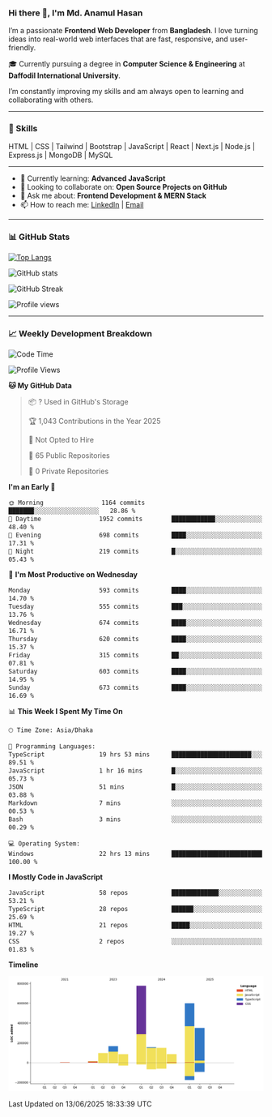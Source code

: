 ### Hi there 👋, I'm Md. Anamul Hasan

I’m a passionate **Frontend Web Developer** from **Bangladesh**. I love turning ideas into real-world web interfaces that are fast, responsive, and user-friendly.

🎓 Currently pursuing a degree in **Computer Science & Engineering** at **Daffodil International University**.

I’m constantly improving my skills and am always open to learning and collaborating with others.

---

### 🚀 Skills
HTML | CSS | Tailwind | Bootstrap | JavaScript | React | Next.js | Node.js | Express.js | MongoDB | MySQL 

---

- 🌱 Currently learning: **Advanced JavaScript**
- 👯 Looking to collaborate on: **Open Source Projects on GitHub**
- 💬 Ask me about: **Frontend Development & MERN Stack**
- 📫 How to reach me: [LinkedIn](https://www.linkedin.com/in/mdanamulhasan201) | [Email](mailto:anamulhasan3625@gmail.com)

---

### 📊 GitHub Stats

[![Top Langs](https://github-readme-stats.vercel.app/api/top-langs/?username=mdanamulhasan201&layout=compact)](https://github.com/anuraghazra/github-readme-stats)

![GitHub stats](https://github-readme-stats.vercel.app/api?username=mdanamulhasan201&show_icons=true&count_private=true&theme=tokyonight)

![GitHub Streak](https://streak-stats.demolab.com?user=mdanamulhasan201&theme=tokyonight)

![Profile views](https://gpvc.arturio.dev/mdanamulhasan201)

---

### 📈 Weekly Development Breakdown

<!--START_SECTION:waka-->
![Code Time](http://img.shields.io/badge/Code%20Time-256%20hrs%2010%20mins-blue)

![Profile Views](http://img.shields.io/badge/Profile%20Views-1-blue)

**🐱 My GitHub Data** 

> 📦 ? Used in GitHub's Storage 
 > 
> 🏆 1,043 Contributions in the Year 2025
 > 
> 🚫 Not Opted to Hire
 > 
> 📜 65 Public Repositories 
 > 
> 🔑 0 Private Repositories 
 > 
**I'm an Early 🐤** 

```text
🌞 Morning                1164 commits        ███████░░░░░░░░░░░░░░░░░░   28.86 % 
🌆 Daytime                1952 commits        ████████████░░░░░░░░░░░░░   48.40 % 
🌃 Evening                698 commits         ████░░░░░░░░░░░░░░░░░░░░░   17.31 % 
🌙 Night                  219 commits         █░░░░░░░░░░░░░░░░░░░░░░░░   05.43 % 
```
📅 **I'm Most Productive on Wednesday** 

```text
Monday                   593 commits         ████░░░░░░░░░░░░░░░░░░░░░   14.70 % 
Tuesday                  555 commits         ███░░░░░░░░░░░░░░░░░░░░░░   13.76 % 
Wednesday                674 commits         ████░░░░░░░░░░░░░░░░░░░░░   16.71 % 
Thursday                 620 commits         ████░░░░░░░░░░░░░░░░░░░░░   15.37 % 
Friday                   315 commits         ██░░░░░░░░░░░░░░░░░░░░░░░   07.81 % 
Saturday                 603 commits         ████░░░░░░░░░░░░░░░░░░░░░   14.95 % 
Sunday                   673 commits         ████░░░░░░░░░░░░░░░░░░░░░   16.69 % 
```


📊 **This Week I Spent My Time On** 

```text
🕑︎ Time Zone: Asia/Dhaka

💬 Programming Languages: 
TypeScript               19 hrs 53 mins      ██████████████████████░░░   89.51 % 
JavaScript               1 hr 16 mins        █░░░░░░░░░░░░░░░░░░░░░░░░   05.73 % 
JSON                     51 mins             █░░░░░░░░░░░░░░░░░░░░░░░░   03.88 % 
Markdown                 7 mins              ░░░░░░░░░░░░░░░░░░░░░░░░░   00.53 % 
Bash                     3 mins              ░░░░░░░░░░░░░░░░░░░░░░░░░   00.29 % 

💻 Operating System: 
Windows                  22 hrs 13 mins      █████████████████████████   100.00 % 
```

**I Mostly Code in JavaScript** 

```text
JavaScript               58 repos            █████████████░░░░░░░░░░░░   53.21 % 
TypeScript               28 repos            ██████░░░░░░░░░░░░░░░░░░░   25.69 % 
HTML                     21 repos            █████░░░░░░░░░░░░░░░░░░░░   19.27 % 
CSS                      2 repos             ░░░░░░░░░░░░░░░░░░░░░░░░░   01.83 % 
```



**Timeline**

![Lines of Code chart](https://raw.githubusercontent.com/mdanamulhasan201/mdanamulhasan201/main/assets/bar_graph.png)


 Last Updated on 13/06/2025 18:33:39 UTC
<!--END_SECTION:waka-->
